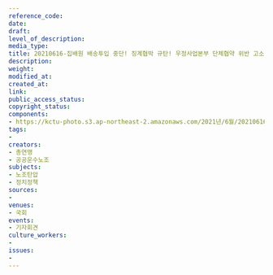 ```yaml
---
reference_code: 
date: 
draft: 
level_of_description: 
media_type: 
title: 20210616-집배원 배송투입 중단! 징계협박 규탄! 우정사업본부 단체협약 위반 고소 기자회견
description: 
weight: 
modified_at: 
created_at: 
link: 
public_access_status: 
copyright_status: 
components:
- https://kctu-photo.s3.ap-northeast-2.amazonaws.com/2021년/6월/20210616-집배원+배송투입+중단!+징계협박+규탄!+우정사업본부+단체협약+위반+고소+기자회견/403490_58556_545.jpg
tags:
- 
creators:
- 총연맹
- 공공운수노조
subjects:
- 노조탄압
- 정치정책
sources:
- 
venues:
- 국회
events:
- 기자회견
culture_workers:
- 
issues:
- 
---
```

